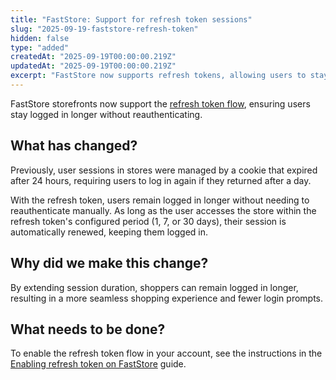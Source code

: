 ```yaml
---
title: "FastStore: Support for refresh token sessions"
slug: "2025-09-19-faststore-refresh-token"
hidden: false
type: "added"
createdAt: "2025-09-19T00:00:00.219Z"
updatedAt: "2025-09-19T00:00:00.219Z"
excerpt: "FastStore now supports refresh tokens, allowing users to stay logged in longer without reauthenticating, improving the shopping experience."
---
```


FastStore storefronts now support the [refresh token flow](https://developers.vtex.com/docs/guides/faststore/security-enabling-refresh-token), ensuring users stay logged in longer without reauthenticating.

## What has changed?

Previously, user sessions in stores were managed by a cookie that expired after 24 hours, requiring users to log in again if they returned after a day.

With the refresh token, users remain logged in longer without needing to reauthenticate manually. As long as the user accesses the store within the refresh token's configured period (1, 7, or 30 days), their session is automatically renewed, keeping them logged in.

## Why did we make this change?

By extending session duration, shoppers can remain logged in longer, resulting in a more seamless shopping experience and fewer login prompts.

## What needs to be done?

To enable the refresh token flow in your account, see the instructions in the [Enabling refresh token on FastStore](https://developers.vtex.com/docs/guides/faststore/security-enabling-refresh-token) guide.
